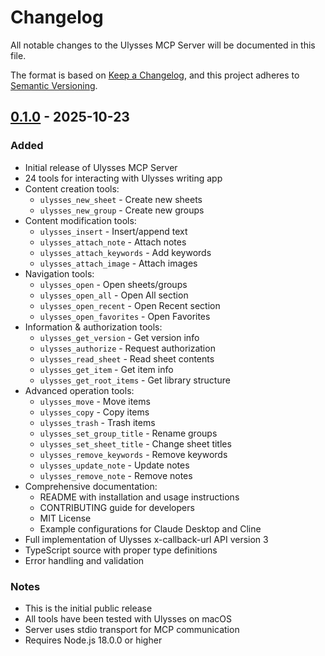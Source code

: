 # Changelog

All notable changes to the Ulysses MCP Server will be documented in this file.

The format is based on [Keep a Changelog](https://keepachangelog.com/en/1.0.0/),
and this project adheres to [Semantic Versioning](https://semver.org/spec/v2.0.0.html).

## [0.1.0] - 2025-10-23

### Added

- Initial release of Ulysses MCP Server
- 24 tools for interacting with Ulysses writing app
- Content creation tools:
  - `ulysses_new_sheet` - Create new sheets
  - `ulysses_new_group` - Create new groups
- Content modification tools:
  - `ulysses_insert` - Insert/append text
  - `ulysses_attach_note` - Attach notes
  - `ulysses_attach_keywords` - Add keywords
  - `ulysses_attach_image` - Attach images
- Navigation tools:
  - `ulysses_open` - Open sheets/groups
  - `ulysses_open_all` - Open All section
  - `ulysses_open_recent` - Open Recent section
  - `ulysses_open_favorites` - Open Favorites
- Information & authorization tools:
  - `ulysses_get_version` - Get version info
  - `ulysses_authorize` - Request authorization
  - `ulysses_read_sheet` - Read sheet contents
  - `ulysses_get_item` - Get item info
  - `ulysses_get_root_items` - Get library structure
- Advanced operation tools:
  - `ulysses_move` - Move items
  - `ulysses_copy` - Copy items
  - `ulysses_trash` - Trash items
  - `ulysses_set_group_title` - Rename groups
  - `ulysses_set_sheet_title` - Change sheet titles
  - `ulysses_remove_keywords` - Remove keywords
  - `ulysses_update_note` - Update notes
  - `ulysses_remove_note` - Remove notes
- Comprehensive documentation:
  - README with installation and usage instructions
  - CONTRIBUTING guide for developers
  - MIT License
  - Example configurations for Claude Desktop and Cline
- Full implementation of Ulysses x-callback-url API version 3
- TypeScript source with proper type definitions
- Error handling and validation

### Notes

- This is the initial public release
- All tools have been tested with Ulysses on macOS
- Server uses stdio transport for MCP communication
- Requires Node.js 18.0.0 or higher

[0.1.0]: https://github.com/yourusername/ulysses-mcp/releases/tag/v0.1.0
